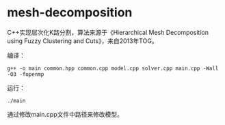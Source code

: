 # mesh-decomposition

C++实现层次化K路分割，算法来源于《Hierarchical Mesh Decomposition using Fuzzy Clustering and Cuts》，来自2013年TOG。

编译：

```shell
g++ -o main common.hpp common.cpp model.cpp solver.cpp main.cpp -Wall -O3 -fopenmp
```

运行：

```shell
./main
```

通过修改main.cpp文件中路径来修改模型。
